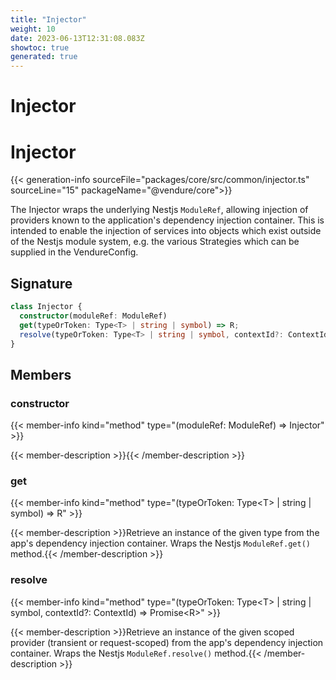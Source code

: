 ```yaml
---
title: "Injector"
weight: 10
date: 2023-06-13T12:31:08.083Z
showtoc: true
generated: true
---
```

<!-- This file was generated from the Vendure source. Do not modify. Instead, re-run the "docs:build" script -->

# Injector
<div class="symbol">


# Injector

{{< generation-info sourceFile="packages/core/src/common/injector.ts" sourceLine="15" packageName="@vendure/core">}}

The Injector wraps the underlying Nestjs `ModuleRef`, allowing injection of providers
known to the application's dependency injection container. This is intended to enable the injection
of services into objects which exist outside of the Nestjs module system, e.g. the various
Strategies which can be supplied in the VendureConfig.

## Signature

```TypeScript
class Injector {
  constructor(moduleRef: ModuleRef)
  get(typeOrToken: Type<T> | string | symbol) => R;
  resolve(typeOrToken: Type<T> | string | symbol, contextId?: ContextId) => Promise<R>;
}
```
## Members

### constructor

{{< member-info kind="method" type="(moduleRef: ModuleRef) => Injector"  >}}

{{< member-description >}}{{< /member-description >}}

### get

{{< member-info kind="method" type="(typeOrToken: Type&#60;T&#62; | string | symbol) => R"  >}}

{{< member-description >}}Retrieve an instance of the given type from the app's dependency injection container.
Wraps the Nestjs `ModuleRef.get()` method.{{< /member-description >}}

### resolve

{{< member-info kind="method" type="(typeOrToken: Type&#60;T&#62; | string | symbol, contextId?: ContextId) => Promise&#60;R&#62;"  >}}

{{< member-description >}}Retrieve an instance of the given scoped provider (transient or request-scoped) from the
app's dependency injection container.
Wraps the Nestjs `ModuleRef.resolve()` method.{{< /member-description >}}


</div>
